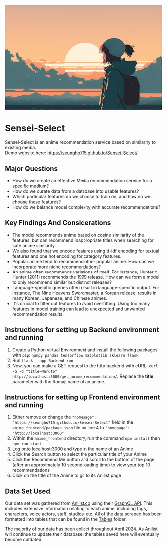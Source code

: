 ![Sunset Scene](./img/sunset-7628294_640.webp)
# Sensei-Select

Sensei-Select is an anime recommendation service based on similarity to existing media. <br />
Demo website here: https://seungho715.github.io/Sensei-Select/

## Major Questions
- How do we create an effective Media recommendation service for a specific medium? 
- How do we curate data from a database into usable features?
- Which particular features do we choose to train on, and how do we choose these features?
- How do we balance model complexity with accurate recommendations?

## Key Findings And Considerations
- The model recommends anime based on cosine similarity of the features, but can recommend inappropriate titles when searching for safe anime similarity. 
- We also found that we encode features using tf-idf encoding for textual features and one hot encoding for category features.
- Popular anime tend to recommend other popular anime. How can we incorporate more niche recommendations?
- An anime often recommends variations of itself. For instance, Hunter x Hunter (2011) recommends the 1999 release. How can we form a model to only recommend similar but distinct releases?
- Language-specific queries often result in language-specific output. For instance, The Nine Heavens Swordmaster, a Korean release, results in many Korean, Japanese, and Chinese animes.
- It's crucial to filter out features to avoid overfitting. Using too many features in model training can lead to unexpected and unwanted recommendation results.

## Instructions for setting up Backend environment and running

1. Create a Python virtual Environment and install the following packages with `pip`: `numpy pandas tensorflow matplotlib sklearn flask`
2. Run `flask --app Backend run`
3. Now, you can make a GET request to the http backend with cURL: `curl -G -d "title=Naruto" http://localhost:5000/get_anime_recommendation/`. Replace the **title** parameter with the Romaji name of an anime.

## Instructions for setting up Frontend environment and running

1. Either remove or change the `"homepage": "https://seungho715.github.io/Sensei-Select"` field in the `anime_frontend/package.json` file on line 4 to `"homepage": "http://localhost:3000"`
2. Within the `anime_frontend` directory, run the command `npm install` then `npm run start`
3. Log onto localhost:3000 and type in the name of an Anime
4. Click the Search button to select the particular title of your Anime
5. Click the Recommend Me button and scroll to the bottom of the page (after an approximately 10 second loading time) to view your top 10 recommendations
6. Click on the title of the Anime to go to its Anilist page

## Data Set Used

Our data set was gathered from [Anilist.co](https://anilist.co/search/anime) using their [GraphQL API](https://anilist.co/graphiql). This includes extensive information relating to each anime, including tags, characters, voice actors, staff, studios, etc. All of the data scraped has been formatted into tables that can be found in the [Tables](Tables) folder.  

The majority of our data has been collect throughout April 2024. As Anilist will continue to update their database, the tables saved here will eventually become outdated. 
